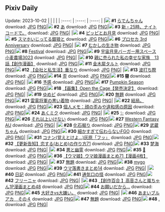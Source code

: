 ## Pixiv Daily
Update: 2023-10-02
|      |      |      |
| :----: | :----: | :----: |
|![](https://pixiv.microyu.workers.dev/c/240x480/img-master/img/2023/09/29/00/00/13/112109540_p0_master1200.jpg) **#1** [らでんちゃん](https://www.pixiv.net/artworks/112109540) download: [JPG](https://pixiv.microyu.workers.dev/img-original/img/2023/09/29/00/00/13/112109540_p0.jpg) [PNG](https://pixiv.microyu.workers.dev/img-original/img/2023/09/29/00/00/13/112109540_p0.png)|![](https://pixiv.microyu.workers.dev/c/240x480/img-master/img/2023/09/30/00/00/33/112135421_p0_master1200.jpg) **#2** [あ](https://www.pixiv.net/artworks/112135421) download: [JPG](https://pixiv.microyu.workers.dev/img-original/img/2023/09/30/00/00/33/112135421_p0.jpg) [PNG](https://pixiv.microyu.workers.dev/img-original/img/2023/09/30/00/00/33/112135421_p0.png)|![](https://pixiv.microyu.workers.dev/c/240x480/img-master/img/2023/09/29/18/03/53/112124895_p0_master1200.jpg) **#3** [新・25時、ナイトコードで。](https://www.pixiv.net/artworks/112124895) download: [JPG](https://pixiv.microyu.workers.dev/img-original/img/2023/09/29/18/03/53/112124895_p0.jpg) [PNG](https://pixiv.microyu.workers.dev/img-original/img/2023/09/29/18/03/53/112124895_p0.png)|
|![](https://pixiv.microyu.workers.dev/c/240x480/img-master/img/2023/09/30/10/54/41/112145496_p0_master1200.jpg) **#4** [ピッピとお月見](https://www.pixiv.net/artworks/112145496) download: [JPG](https://pixiv.microyu.workers.dev/img-original/img/2023/09/30/10/54/41/112145496_p0.jpg) [PNG](https://pixiv.microyu.workers.dev/img-original/img/2023/09/30/10/54/41/112145496_p0.png)|![](https://pixiv.microyu.workers.dev/c/240x480/img-master/img/2023/09/29/00/22/16/112110401_p0_master1200.jpg) **#5** [スマホいじってる銀狼と](https://www.pixiv.net/artworks/112110401) download: [JPG](https://pixiv.microyu.workers.dev/img-original/img/2023/09/29/00/22/16/112110401_p0.jpg) [PNG](https://pixiv.microyu.workers.dev/img-original/img/2023/09/29/00/22/16/112110401_p0.png)|![](https://pixiv.microyu.workers.dev/c/240x480/img-master/img/2023/09/30/00/03/42/112135743_p0_master1200.jpg) **#6** [プロセカ 3rd Anniversary](https://www.pixiv.net/artworks/112135743) download: [JPG](https://pixiv.microyu.workers.dev/img-original/img/2023/09/30/00/03/42/112135743_p0.jpg) [PNG](https://pixiv.microyu.workers.dev/img-original/img/2023/09/30/00/03/42/112135743_p0.png)|
|![](https://pixiv.microyu.workers.dev/c/240x480/img-master/img/2023/09/29/07/30/01/112115976_p0_master1200.jpg) **#7** [むかしの生き物](https://www.pixiv.net/artworks/112115976) download: [JPG](https://pixiv.microyu.workers.dev/img-original/img/2023/09/29/07/30/01/112115976_p0.jpg) [PNG](https://pixiv.microyu.workers.dev/img-original/img/2023/09/29/07/30/01/112115976_p0.png)|![](https://pixiv.microyu.workers.dev/c/240x480/img-master/img/2023/09/29/13/04/42/112119386_p0_master1200.jpg) **#8** [Festival](https://www.pixiv.net/artworks/112119386) download: [JPG](https://pixiv.microyu.workers.dev/img-original/img/2023/09/29/13/04/42/112119386_p0.jpg) [PNG](https://pixiv.microyu.workers.dev/img-original/img/2023/09/29/13/04/42/112119386_p0.png)|![](https://pixiv.microyu.workers.dev/c/240x480/img-master/img/2023/09/30/00/00/29/112135404_p0_master1200.jpg) **#9** [宇宙月見バーガー用スペース小麦農場3023](https://www.pixiv.net/artworks/112135404) download: [JPG](https://pixiv.microyu.workers.dev/img-original/img/2023/09/30/00/00/29/112135404_p0.jpg) [PNG](https://pixiv.microyu.workers.dev/img-original/img/2023/09/30/00/00/29/112135404_p0.png)|
|![](https://pixiv.microyu.workers.dev/c/240x480/img-master/img/2023/09/29/18/52/35/112126014_p0_master1200.jpg) **#10** [親に売られた私の幸せな家族　13話【創作漫画】](https://www.pixiv.net/artworks/112126014) download: [JPG](https://pixiv.microyu.workers.dev/img-original/img/2023/09/29/18/52/35/112126014_p0.jpg) [PNG](https://pixiv.microyu.workers.dev/img-original/img/2023/09/29/18/52/35/112126014_p0.png)|![](https://pixiv.microyu.workers.dev/c/240x480/img-master/img/2023/09/29/20/30/00/112128652_p0_master1200.jpg) **#11** [金木犀タルト](https://www.pixiv.net/artworks/112128652) download: [JPG](https://pixiv.microyu.workers.dev/img-original/img/2023/09/29/20/30/00/112128652_p0.jpg) [PNG](https://pixiv.microyu.workers.dev/img-original/img/2023/09/29/20/30/00/112128652_p0.png)|![](https://pixiv.microyu.workers.dev/c/240x480/img-master/img/2023/09/29/11/55/12/112119035_p0_master1200.jpg) **#12** [【会社と私生活】重なり](https://www.pixiv.net/artworks/112119035) download: [JPG](https://pixiv.microyu.workers.dev/img-original/img/2023/09/29/11/55/12/112119035_p0.jpg) [PNG](https://pixiv.microyu.workers.dev/img-original/img/2023/09/29/11/55/12/112119035_p0.png)|
|![](https://pixiv.microyu.workers.dev/c/240x480/img-master/img/2023/09/30/20/36/44/112158695_p0_master1200.jpg) **#13** [波打ち際](https://www.pixiv.net/artworks/112158695) download: [JPG](https://pixiv.microyu.workers.dev/img-original/img/2023/09/30/20/36/44/112158695_p0.jpg) [PNG](https://pixiv.microyu.workers.dev/img-original/img/2023/09/30/20/36/44/112158695_p0.png)|![](https://pixiv.microyu.workers.dev/c/240x480/img-master/img/2023/09/30/18/15/57/112154573_p0_master1200.jpg) **#14** [歪](https://www.pixiv.net/artworks/112154573) download: [JPG](https://pixiv.microyu.workers.dev/img-original/img/2023/09/30/18/15/57/112154573_p0.jpg) [PNG](https://pixiv.microyu.workers.dev/img-original/img/2023/09/30/18/15/57/112154573_p0.png)|![](https://pixiv.microyu.workers.dev/c/240x480/img-master/img/2023/09/30/15/33/25/112150873_p0_master1200.jpg) **#15** [🎆](https://www.pixiv.net/artworks/112150873) download: [JPG](https://pixiv.microyu.workers.dev/img-original/img/2023/09/30/15/33/25/112150873_p0.jpg) [PNG](https://pixiv.microyu.workers.dev/img-original/img/2023/09/30/15/33/25/112150873_p0.png)|
|![](https://pixiv.microyu.workers.dev/c/240x480/img-master/img/2023/09/29/00/00/10/112109517_p0_master1200.jpg) **#16** [予感](https://www.pixiv.net/artworks/112109517) download: [JPG](https://pixiv.microyu.workers.dev/img-original/img/2023/09/29/00/00/10/112109517_p0.jpg) [PNG](https://pixiv.microyu.workers.dev/img-original/img/2023/09/29/00/00/10/112109517_p0.png)|![](https://pixiv.microyu.workers.dev/c/240x480/img-master/img/2023/09/29/03/14/42/112113563_p0_master1200.jpg) **#17** [Pumpkin Season](https://www.pixiv.net/artworks/112113563) download: [JPG](https://pixiv.microyu.workers.dev/img-original/img/2023/09/29/03/14/42/112113563_p0.jpg) [PNG](https://pixiv.microyu.workers.dev/img-original/img/2023/09/29/03/14/42/112113563_p0.png)|![](https://pixiv.microyu.workers.dev/c/240x480/img-master/img/2023/09/30/00/00/25/112135373_p0_master1200.jpg) **#18** [【画集】Open the Cage【発売決定】](https://www.pixiv.net/artworks/112135373) download: [JPG](https://pixiv.microyu.workers.dev/img-original/img/2023/09/30/00/00/25/112135373_p0.jpg) [PNG](https://pixiv.microyu.workers.dev/img-original/img/2023/09/30/00/00/25/112135373_p0.png)|
|![](https://pixiv.microyu.workers.dev/c/240x480/img-master/img/2023/09/29/00/35/20/112109671_p0_master1200.jpg) **#19** [ゆめピ](https://www.pixiv.net/artworks/112109671) download: [JPG](https://pixiv.microyu.workers.dev/img-original/img/2023/09/29/00/35/20/112109671_p0.jpg) [PNG](https://pixiv.microyu.workers.dev/img-original/img/2023/09/29/00/35/20/112109671_p0.png)|![](https://pixiv.microyu.workers.dev/c/240x480/img-master/img/2023/09/29/10/49/15/112118194_p0_master1200.jpg) **#20** [無題](https://www.pixiv.net/artworks/112118194) download: [JPG](https://pixiv.microyu.workers.dev/img-original/img/2023/09/29/10/49/15/112118194_p0.jpg) [PNG](https://pixiv.microyu.workers.dev/img-original/img/2023/09/29/10/49/15/112118194_p0.png)|![](https://pixiv.microyu.workers.dev/c/240x480/img-master/img/2023/09/29/19/37/24/112127165_p0_master1200.jpg) **#21** [雷電将軍の黒い着物](https://www.pixiv.net/artworks/112127165) download: [JPG](https://pixiv.microyu.workers.dev/img-original/img/2023/09/29/19/37/24/112127165_p0.jpg) [PNG](https://pixiv.microyu.workers.dev/img-original/img/2023/09/29/19/37/24/112127165_p0.png)|
|![](https://pixiv.microyu.workers.dev/c/240x480/img-master/img/2023/09/29/09/03/23/112114551_p0_master1200.jpg) **#22** [結局。](https://www.pixiv.net/artworks/112114551) download: [JPG](https://pixiv.microyu.workers.dev/img-original/img/2023/09/29/09/03/23/112114551_p0.jpg) [PNG](https://pixiv.microyu.workers.dev/img-original/img/2023/09/29/09/03/23/112114551_p0.png)|![](https://pixiv.microyu.workers.dev/c/240x480/img-master/img/2023/09/30/07/00/03/112142265_p0_master1200.jpg) **#23** [個人メモ：顔の歪みや違和感の原因](https://www.pixiv.net/artworks/112142265) download: [JPG](https://pixiv.microyu.workers.dev/img-original/img/2023/09/30/07/00/03/112142265_p0.jpg) [PNG](https://pixiv.microyu.workers.dev/img-original/img/2023/09/30/07/00/03/112142265_p0.png)|![](https://pixiv.microyu.workers.dev/c/240x480/img-master/img/2023/09/29/00/40/51/112110918_p0_master1200.jpg) **#24** [あくミク](https://www.pixiv.net/artworks/112110918) download: [JPG](https://pixiv.microyu.workers.dev/img-original/img/2023/09/29/00/40/51/112110918_p0.jpg) [PNG](https://pixiv.microyu.workers.dev/img-original/img/2023/09/29/00/40/51/112110918_p0.png)|
|![](https://pixiv.microyu.workers.dev/c/240x480/img-master/img/2023/09/30/00/35/20/112114544_p0_master1200.jpg) **#25** [✨](https://www.pixiv.net/artworks/112114544) download: [JPG](https://pixiv.microyu.workers.dev/img-original/img/2023/09/30/00/35/20/112114544_p0.jpg) [PNG](https://pixiv.microyu.workers.dev/img-original/img/2023/09/30/00/35/20/112114544_p0.png)|![](https://pixiv.microyu.workers.dev/c/240x480/img-master/img/2023/09/30/05/35/23/112141356_p0_master1200.jpg) **#26** [それ以上いけない](https://www.pixiv.net/artworks/112141356) download: [JPG](https://pixiv.microyu.workers.dev/img-original/img/2023/09/30/05/35/23/112141356_p0.jpg) [PNG](https://pixiv.microyu.workers.dev/img-original/img/2023/09/30/05/35/23/112141356_p0.png)|![](https://pixiv.microyu.workers.dev/c/240x480/img-master/img/2023/09/29/01/22/27/112111880_p0_master1200.jpg) **#27** [Western Fantasy AU](https://www.pixiv.net/artworks/112111880) download: [JPG](https://pixiv.microyu.workers.dev/img-original/img/2023/09/29/01/22/27/112111880_p0.jpg) [PNG](https://pixiv.microyu.workers.dev/img-original/img/2023/09/29/01/22/27/112111880_p0.png)|
|![](https://pixiv.microyu.workers.dev/c/240x480/img-master/img/2023/09/29/19/13/14/112126579_master1200.jpg) **#28** [化石掘り](https://www.pixiv.net/artworks/112126579) download: [JPG](https://pixiv.microyu.workers.dev/img-original/img/2023/09/29/19/13/14/112126579.jpg) [PNG](https://pixiv.microyu.workers.dev/img-original/img/2023/09/29/19/13/14/112126579.png)|![](https://pixiv.microyu.workers.dev/c/240x480/img-master/img/2023/09/29/15/08/37/112121867_p0_master1200.jpg) **#29** [武蔵ちゃん](https://www.pixiv.net/artworks/112121867) download: [JPG](https://pixiv.microyu.workers.dev/img-original/img/2023/09/29/15/08/37/112121867_p0.jpg) [PNG](https://pixiv.microyu.workers.dev/img-original/img/2023/09/29/15/08/37/112121867_p0.png)|![](https://pixiv.microyu.workers.dev/c/240x480/img-master/img/2023/09/30/00/00/17/112135323_p0_master1200.jpg) **#30** [細かすぎて伝わらないFGO](https://www.pixiv.net/artworks/112135323) download: [JPG](https://pixiv.microyu.workers.dev/img-original/img/2023/09/30/00/00/17/112135323_p0.jpg) [PNG](https://pixiv.microyu.workers.dev/img-original/img/2023/09/30/00/00/17/112135323_p0.png)|
|![](https://pixiv.microyu.workers.dev/c/240x480/img-master/img/2023/09/29/12/00/12/112119173_p0_master1200.jpg) **#31** [コナン(覚えとけよ…)灰原「フッ」](https://www.pixiv.net/artworks/112119173) download: [JPG](https://pixiv.microyu.workers.dev/img-original/img/2023/09/29/12/00/12/112119173_p0.jpg) [PNG](https://pixiv.microyu.workers.dev/img-original/img/2023/09/29/12/00/12/112119173_p0.png)|![](https://pixiv.microyu.workers.dev/c/240x480/img-master/img/2023/09/29/12/27/45/112119611_p0_master1200.jpg) **#32** [【更新告知】恋する(おとめ)の作り方71](https://www.pixiv.net/artworks/112119611) download: [JPG](https://pixiv.microyu.workers.dev/img-original/img/2023/09/29/12/27/45/112119611_p0.jpg) [PNG](https://pixiv.microyu.workers.dev/img-original/img/2023/09/29/12/27/45/112119611_p0.png)|![](https://pixiv.microyu.workers.dev/c/240x480/img-master/img/2023/09/30/00/00/14/112135304_p0_master1200.jpg) **#33** [梦海](https://www.pixiv.net/artworks/112135304) download: [JPG](https://pixiv.microyu.workers.dev/img-original/img/2023/09/30/00/00/14/112135304_p0.jpg) [PNG](https://pixiv.microyu.workers.dev/img-original/img/2023/09/30/00/00/14/112135304_p0.png)|
|![](https://pixiv.microyu.workers.dev/c/240x480/img-master/img/2023/09/30/10/35/50/112145235_p0_master1200.jpg) **#34** [悪と幽霊](https://www.pixiv.net/artworks/112145235) download: [JPG](https://pixiv.microyu.workers.dev/img-original/img/2023/09/30/10/35/50/112145235_p0.jpg) [PNG](https://pixiv.microyu.workers.dev/img-original/img/2023/09/30/10/35/50/112145235_p0.png)|![](https://pixiv.microyu.workers.dev/c/240x480/img-master/img/2023/09/29/00/00/41/112109670_p0_master1200.jpg) **#35** [🎀](https://www.pixiv.net/artworks/112109670) download: [JPG](https://pixiv.microyu.workers.dev/img-original/img/2023/09/29/00/00/41/112109670_p0.jpg) [PNG](https://pixiv.microyu.workers.dev/img-original/img/2023/09/29/00/00/41/112109670_p0.png)|![](https://pixiv.microyu.workers.dev/c/240x480/img-master/img/2023/09/29/00/09/08/112110053_p0_master1200.jpg) **#36** [【ウマ娘】ウマ娘漫画まとめ71【漫画4枚】](https://www.pixiv.net/artworks/112110053) download: [JPG](https://pixiv.microyu.workers.dev/img-original/img/2023/09/29/00/09/08/112110053_p0.jpg) [PNG](https://pixiv.microyu.workers.dev/img-original/img/2023/09/29/00/09/08/112110053_p0.png)|
|![](https://pixiv.microyu.workers.dev/c/240x480/img-master/img/2023/09/29/12/44/02/112119844_p0_master1200.jpg) **#37** [無題](https://www.pixiv.net/artworks/112119844) download: [JPG](https://pixiv.microyu.workers.dev/img-original/img/2023/09/29/12/44/02/112119844_p0.jpg) [PNG](https://pixiv.microyu.workers.dev/img-original/img/2023/09/29/12/44/02/112119844_p0.png)|![](https://pixiv.microyu.workers.dev/c/240x480/img-master/img/2023/09/29/01/09/11/112111583_p0_master1200.jpg) **#38** [mygo](https://www.pixiv.net/artworks/112111583) download: [JPG](https://pixiv.microyu.workers.dev/img-original/img/2023/09/29/01/09/11/112111583_p0.jpg) [PNG](https://pixiv.microyu.workers.dev/img-original/img/2023/09/29/01/09/11/112111583_p0.png)|![](https://pixiv.microyu.workers.dev/c/240x480/img-master/img/2023/09/29/20/52/06/112129285_p0_master1200.jpg) **#39** [ウマ落書きまとめ14](https://www.pixiv.net/artworks/112129285) download: [JPG](https://pixiv.microyu.workers.dev/img-original/img/2023/09/29/20/52/06/112129285_p0.jpg) [PNG](https://pixiv.microyu.workers.dev/img-original/img/2023/09/29/20/52/06/112129285_p0.png)|
|![](https://pixiv.microyu.workers.dev/c/240x480/img-master/img/2023/09/29/11/48/13/112118920_p0_master1200.jpg) **#40** [日記](https://www.pixiv.net/artworks/112118920) download: [JPG](https://pixiv.microyu.workers.dev/img-original/img/2023/09/29/11/48/13/112118920_p0.jpg) [PNG](https://pixiv.microyu.workers.dev/img-original/img/2023/09/29/11/48/13/112118920_p0.png)|![](https://pixiv.microyu.workers.dev/c/240x480/img-master/img/2023/09/29/07/13/53/112115803_p0_master1200.jpg) **#41** [通気口の怪](https://www.pixiv.net/artworks/112115803) download: [JPG](https://pixiv.microyu.workers.dev/img-original/img/2023/09/29/07/13/53/112115803_p0.jpg) [PNG](https://pixiv.microyu.workers.dev/img-original/img/2023/09/29/07/13/53/112115803_p0.png)|![](https://pixiv.microyu.workers.dev/c/240x480/img-master/img/2023/09/29/09/41/43/112117396_p0_master1200.jpg) **#42** [フリーニャ](https://www.pixiv.net/artworks/112117396) download: [JPG](https://pixiv.microyu.workers.dev/img-original/img/2023/09/29/09/41/43/112117396_p0.jpg) [PNG](https://pixiv.microyu.workers.dev/img-original/img/2023/09/29/09/41/43/112117396_p0.png)|
|![](https://pixiv.microyu.workers.dev/c/240x480/img-master/img/2023/09/30/00/01/09/112135549_p0_master1200.jpg) **#43** [【創作百合 】高音さんと嵐ちゃん1P漫画まとめ48](https://www.pixiv.net/artworks/112135549) download: [JPG](https://pixiv.microyu.workers.dev/img-original/img/2023/09/30/00/01/09/112135549_p0.jpg) [PNG](https://pixiv.microyu.workers.dev/img-original/img/2023/09/30/00/01/09/112135549_p0.png)|![](https://pixiv.microyu.workers.dev/c/240x480/img-master/img/2023/09/29/18/42/11/112125436_p0_master1200.jpg) **#44** [お願いだから…](https://www.pixiv.net/artworks/112125436) download: [JPG](https://pixiv.microyu.workers.dev/img-original/img/2023/09/29/18/42/11/112125436_p0.jpg) [PNG](https://pixiv.microyu.workers.dev/img-original/img/2023/09/29/18/42/11/112125436_p0.png)|![](https://pixiv.microyu.workers.dev/c/240x480/img-master/img/2023/09/30/07/53/37/112130496_p0_master1200.jpg) **#45** [大好きvs大嫌い。](https://www.pixiv.net/artworks/112130496) download: [JPG](https://pixiv.microyu.workers.dev/img-original/img/2023/09/30/07/53/37/112130496_p0.jpg) [PNG](https://pixiv.microyu.workers.dev/img-original/img/2023/09/30/07/53/37/112130496_p0.png)|
|![](https://pixiv.microyu.workers.dev/c/240x480/img-master/img/2023/09/29/00/00/06/112109500_p0_master1200.jpg) **#46** [あまいブルアカ　その４](https://www.pixiv.net/artworks/112109500) download: [JPG](https://pixiv.microyu.workers.dev/img-original/img/2023/09/29/00/00/06/112109500_p0.jpg) [PNG](https://pixiv.microyu.workers.dev/img-original/img/2023/09/29/00/00/06/112109500_p0.png)|![](https://pixiv.microyu.workers.dev/c/240x480/img-master/img/2023/09/30/21/37/29/112160747_p0_master1200.jpg) **#47** [無題](https://www.pixiv.net/artworks/112160747) download: [JPG](https://pixiv.microyu.workers.dev/img-original/img/2023/09/30/21/37/29/112160747_p0.jpg) [PNG](https://pixiv.microyu.workers.dev/img-original/img/2023/09/30/21/37/29/112160747_p0.png)|![](https://pixiv.microyu.workers.dev/c/240x480/img-master/img/2023/09/29/00/00/18/112109566_p0_master1200.jpg) **#48** [.](https://www.pixiv.net/artworks/112109566) download: [JPG](https://pixiv.microyu.workers.dev/img-original/img/2023/09/29/00/00/18/112109566_p0.jpg) [PNG](https://pixiv.microyu.workers.dev/img-original/img/2023/09/29/00/00/18/112109566_p0.png)|
